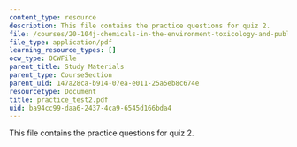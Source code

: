 ```yaml
---
content_type: resource
description: This file contains the practice questions for quiz 2.
file: /courses/20-104j-chemicals-in-the-environment-toxicology-and-public-health-be-104j-spring-2005/ba94cc99daa624374ca96545d166bda4_practice_test2.pdf
file_type: application/pdf
learning_resource_types: []
ocw_type: OCWFile
parent_title: Study Materials
parent_type: CourseSection
parent_uid: 147a28ca-b914-07ea-e011-25a5eb8c674e
resourcetype: Document
title: practice_test2.pdf
uid: ba94cc99-daa6-2437-4ca9-6545d166bda4
---
```

This file contains the practice questions for quiz 2.

